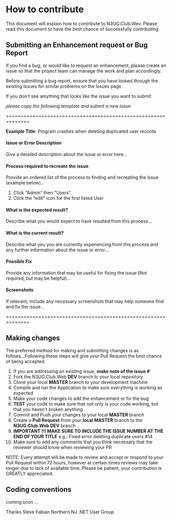 # How to contribute

This document will explain how to contribute to N3UG.Club.Wev.  Please read this document
to have the best chance of successfully contributing

## Submitting an Enhancement request or Bug Report

If you find a bug, or would like to request an enhancement, please create an issue so that
the project team can manage the work and plan accordingly.

Before submitting a bug report, ensure that you have looked through the existing Issues for similar problems on the Issues page

If you don't see amything that looks like the issue you want to submit

*please copy the following template and submit a new issue*

==============================================================

**Example Title**: Program crashes when deleting duplicated user records
#### Issue or Error Description

Give a detailed description about the issue or error here...

#### Process required to recreate the issue

Provide an ordered list of the process to finding and recreating the issue (example below)..

1. Click "Admin" then "Users"
2. Click the "edit" icon for the first listed User

#### What is the expected result?

Describe what you would expect to have resulted from this process...

#### What is the current result?

Describe what you you are currently experiencing from this process and any further information about the issue or error...

#### Possible Fix

Provide any information that may be useful for fixing the issue (Not required, but may be helpful)...

#### Screenshots

If relevant, include any necessary screenshots that may help someone find and fix the issue...

==============================================================

## Making changes

The preferred method for making and submitting changes is as follows...Following these steps will give
your Pull Request the best chance of being accepted.

1. If you are addressing an existing issue, **make note of the issue #**
2. Fork the N3UG.Club.Web **DEV** branch to your local repository
3. Clone your local **MASTER** branch to your development machine
4. Compile and run the Application to make sure everything is working as expected
5. Make your code changes to add the enhancement or fix the bug
6. **TEST** your code to make sure that not only is your code working, but that you haven't broken anything
7. Commit and Push your changes to your local **MASTER** branch
8. Create a **Pull Request** from your **local MASTER** branch to the **N3UG.Club.Web DEV** branch
9. **IMPORTANT !!! MAKE SURE TO INCLUDE THE ISSUE NUMBER AT THE END OF YOUR TITLE** 
e.g.:  Fixed error deleting duplicate users #14
9. Make sure to add any comments that you think necessary that the reviewer should know when reviewing your PR

  NOTE: Every attempt will be made to review and accept or respond to your Pull Request within 72 hours, however
  at certain times reviews may take longer due to lack of available time. Please be patient, your contribution is GREATLY
  appreciated.

## Coding conventions

coming soon ...

Thanks
Steve Fabian
Northern NJ .NET User Group
